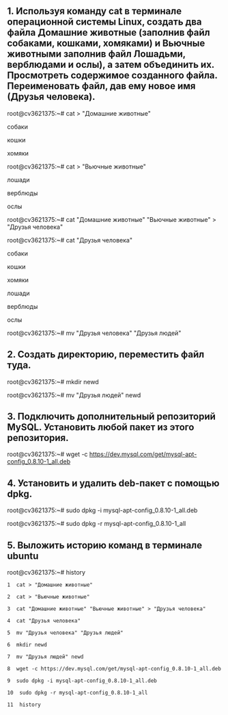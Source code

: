 ## 1. Используя команду cat в терминале операционной системы Linux, создать два файла Домашние животные (заполнив файл собаками, кошками, хомяками) и Вьючные животными заполнив файл Лошадьми, верблюдами и ослы), а затем объединить их. Просмотреть содержимое созданного файла. Переименовать файл, дав ему новое имя (Друзья человека).
root@cv3621375:~# cat > "Домашние животные"

собаки

кошки

хомяки

root@cv3621375:~# cat > "Вьючные животные"

лошади

верблюды

ослы

root@cv3621375:~# cat "Домашние животные" "Вьючные животные" > "Друзья человека"

root@cv3621375:~# cat "Друзья человека"

собаки

кошки

хомяки

лошади

верблюды

ослы

root@cv3621375:~# mv "Друзья человека" "Друзья людей"
## 2. Создать директорию, переместить файл туда.
root@cv3621375:~# mkdir newd

root@cv3621375:~# mv "Друзья людей" newd
## 3. Подключить дополнительный репозиторий MySQL. Установить любой пакет из этого репозитория.
root@cv3621375:~# wget -c https://dev.mysql.com/get/mysql-apt-config_0.8.10-1_all.deb

## 4. Установить и удалить deb-пакет с помощью dpkg.
root@cv3621375:~# sudo dpkg -i mysql-apt-config_0.8.10-1_all.deb

root@cv3621375:~# sudo dpkg -r mysql-apt-config_0.8.10-1_all
## 5. Выложить историю команд в терминале ubuntu
root@cv3621375:~# history

    1  cat > "Домашние животные"

    2  cat > "Вьючные животные"

    3  cat "Домашние животные" "Вьючные животные" > "Друзья человека"

    4  cat "Друзья человека"

    5  mv "Друзья человека" "Друзья людей"

    6  mkdir newd

    7  mv "Друзья людей" newd

    8  wget -c https://dev.mysql.com/get/mysql-apt-config_0.8.10-1_all.deb

    9  sudo dpkg -i mysql-apt-config_0.8.10-1_all.deb

    10  sudo dpkg -r mysql-apt-config_0.8.10-1_all

    11  history


